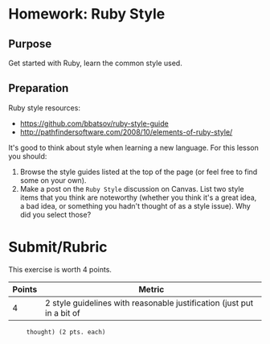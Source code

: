 Homework: Ruby Style
====================

Purpose
-------

Get started with Ruby, learn the common style used.

Preparation
-----------

Ruby style resources:

-   <https://github.com/bbatsov/ruby-style-guide>
-   <http://pathfindersoftware.com/2008/10/elements-of-ruby-style/>

It's good to think about style when learning a new language. For this lesson you
should:

1.  Browse the style guides listed at the top of the page (or feel free to find some
    on your own).
2.  Make a post on the `Ruby Style` discussion on Canvas. List two style items
    that you think are noteworthy (whether you think it's a great idea, a bad
    idea, or something you hadn't thought of as a style issue). Why did you
    select those?

Submit/Rubric
=============

This exercise is worth 4 points.

Points | Metric
------ | ------
4      | 2 style guidelines with reasonable justification (just put in a bit of
         thought) (2 pts. each)
